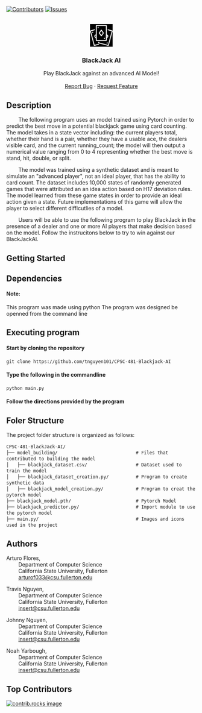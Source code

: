 <a id="readme-top"></a>

[![Contributors][contributors-shield]][contributors-url] [![Issues][issues-shield]][issues-url]

<br />
<div align="center">
<a href="https://github.com/tnguyen101/CPSC-481-Blackjack-AI">
  <img src="./img/playing_cards.svg" alt="Logo" height="60" style="filter: invert(1);">
</a>

  <h3 align="center">BlackJack AI</h3>

  <p align="center">
    Play BlackJack against an advanced AI Model!
    <br />
    <br />
    <a href="https://github.com/tnguyen101/CPSC-481-Blackjack-AI/issues/new?labels=bug&template=bug-report---.md">Report Bug</a>
    ·
    <a href="https://github.com/tnguyen101/CPSC-481-Blackjack-AI/issues/new?labels=enhancement&template=feature-request---.md">Request Feature</a>
  </p>
</div>

## Description

&ensp;&ensp;&ensp;&ensp; 
The following program uses an model trained using Pytorch in order to predict the best move
    in a potential blackjack game using card counting. The model takes in a state vector 
    including: the current players total, whether their hand is a pair, whether they have a 
    usable ace, the dealers visible card, and the current running_count; the model will then 
    output a numerical value ranging from 0 to 4 representing whether the best move is stand, 
    hit, double, or split.

&ensp;&ensp;&ensp;&ensp; 
The model was trained using a synthetic dataset and is meant to simulate an "advanced player",
    not an ideal player, that has the ability to card count. The dataset includes 10,000 states
    of randomly generated games that were attributed an an idea action based on H17 deviation rules.
    The model learned from these game states in order to provide an ideal action given a state. Future
    implementations of this game will allow the player to select different difficutlies of a model.

&ensp;&ensp;&ensp;&ensp; 
Users will be able to use the following program to play BlackJack in the presence of a dealer and one
    or more AI players that make decision based on the model. Follow the instrucitons below to try 
    to win against our BlackJackAI.

## Getting Started

## Dependencies

#### Note:
This program was made using python
The program was designed be openned from the command line

## Executing program

#### Start by cloning the repository
```
git clone https://github.com/tnguyen101/CPSC-481-Blackjack-AI
```
 
#### Type the following in the commandline
```
python main.py
```

#### Follow the directions provided by the program

## Foler Structure

The project folder structure is organized as follows:

```
CPSC-481-BlackJack-AI/
├── model_building/                             # Files that contributed to building the model
│   ├── blackjack_dataset.csv/                  # Dataset used to train the model
│   ├── blackjack_dataset_creation.py/          # Program to create synthetic data 
│   ├── blackjack_model_creation.py/            # Program to creat the pytorch model
├── blackjack_model.pth/                        # Pytorch Model
├── blackjack_predictor.py/                     # Import module to use the pytorch model
├── main.py/                                    # Images and icons used in the project

```

## Authors

Arturo Flores, <br>
&ensp;&ensp;&ensp;&ensp; 
    Department of Computer Science <br>
&ensp;&ensp;&ensp;&ensp; 
    California State University, Fullerton<br>
&ensp;&ensp;&ensp;&ensp; 
    arturof033@csu.fullerton.edu <br>

Travis Nguyen, <br>
&ensp;&ensp;&ensp;&ensp; 
    Department of Computer Science <br>
&ensp;&ensp;&ensp;&ensp; 
    California State University, Fullerton<br>
&ensp;&ensp;&ensp;&ensp; 
    insert@csu.fullerton.edu <br>

Johnny Nguyen, <br>
&ensp;&ensp;&ensp;&ensp; 
    Department of Computer Science <br>
&ensp;&ensp;&ensp;&ensp; 
    California State University, Fullerton <br> 
&ensp;&ensp;&ensp;&ensp; 
    insert@csu.fullerton.edu <br>

Noah Yarbough, <br>
&ensp;&ensp;&ensp;&ensp; 
    Department of Computer Science <br>
&ensp;&ensp;&ensp;&ensp; 
    California State University, Fullerton <br>
&ensp;&ensp;&ensp;&ensp; 
    insert@csu.fullerton.edu <br>


## Top Contributors

<a href="https://github.com/tnguyen101/CPSC-481-Blackjack-AI">
  <img src="https://contrib.rocks/image?repo=tnguyen101/CPSC-481-Blackjack-AI" alt="contrib.rocks image" />
</a>

<!-- MARKDOWN LINKS & IMAGES -->

[contributors-shield]: https://img.shields.io/github/contributors/tnguyen101/CPSC-481-Blackjack-AI.svg?style=for-the-badge
[contributors-url]: https://github.com/tnguyen101/CPSC-481-Blackjack-AI/contributors
[issues-shield]: https://img.shields.io/github/issues/tnguyen101/CPSC-481-Blackjack-AI.svg?style=for-the-badge
[issues-url]: https://github.com/tnguyen101/CPSC-481-Blackjack-AI/issues

